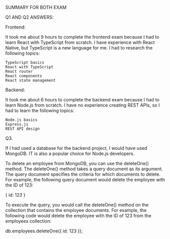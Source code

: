 SUMMARY FOR BOTH EXAM

Q1 AND Q2 ANSWERS:

Frontend:

It took me about 9 hours to complete the frontend exam because I had to learn React with TypeScript from scratch. I have experience with React Native, but TypeScript is a new language for me. I had to research the following topics:

    TypeScript basics
    React with TypeScript
    React router
    React components
    React state management

Backend:

It took me about 6 hours to complete the backend exam because I had to learn Node.js from scratch. I have no experience creating REST APIs, so I had to learn the following topics:

    Node.js basics
    Express.js
    REST API design

Q3.

If I had used a database for the backend project, I would have used MongoDB. IT is also a popular choice for Node.js developers.

To delete an employee from MongoDB, you can use the deleteOne() method. The deleteOne() method takes a query document as its argument. The query document specifies the criteria for which documents to delete. For example, the following query document would delete the employee with the ID of 123:

{
id: 123
}

To execute the query, you would call the deleteOne() method on the collection that contains the employee documents. For example, the following code would delete the employee with the ID of 123 from the employees collection:

db.employees.deleteOne({ id: 123 });
